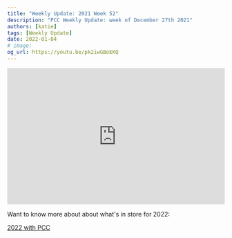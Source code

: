 ```yaml
---
title: "Weekly Update: 2021 Week 52"
description: "PCC Weekly Update: week of December 27th 2021"
authors: [katie]
tags: [Weekly Update]
date: 2022-01-04
# image:
og_url: https://youtu.be/pk2iwGBoEKQ
---
```


<iframe width="100%" height="315" src="https://www.youtube.com/embed/pk2iwGBoEKQ" title="YouTube video player" frameborder="0" allow="accelerometer; autoplay; clipboard-write; encrypted-media; gyroscope; picture-in-picture" allowfullscreen></iframe>

<!--truncate-->

Want to know more about about what's in store for 2022: 

[2022 with PCC](../post/2021-12-31-2022-with-pcc.md)

